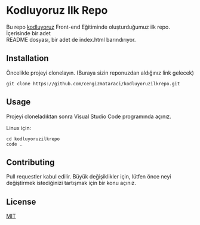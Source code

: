 # Kodluyoruz Ilk Repo  

Bu repo [kodluyoruz](https://www.kodluyoruz.org/) Front-end Eğitiminde oluşturduğumuz ilk repo.
İçerisinde bir adet </br>README dosyası, bir adet de index.html barındırıyor.  


## Installation  
Öncelikle projeyi clonelayın. (Buraya sizin reponuzdan aldığınız link gelecek)

```
git clone https://github.com/cengizmataraci/kodluyoruzilkrepo.git
```
  
  ## Usage  

  Projeyi cloneladıktan sonra Visual Studio Code programında açınız.  

  Linux için:  

```
cd kodluyoruzilkrepo
code .
```  

## Contributing  

Pull requestler kabul edilir. Büyük değişiklikler için, lütfen önce neyi değiştirmek istediğinizi tartışmak için bir konu açınız.  

## License  

[MIT](https://opensource.org/licenses/MIT)
